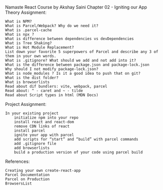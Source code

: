 Namaste React Course by Akshay Saini
Chapter 02 - Igniting our App
Theory Assignment:

    What is NPM?
    What is Parcel/Webpack? Why do we need it?
    What is .parcel-cache
    What is npx ?
    What is difference between dependencies vs devDependencies
    What is Tree Shaking?
    What is Hot Module Replacement?
    List down your favorite 5 superpowers of Parcel and describe any 3 of them in your own words.
    What is .gitignore? What should we add and not add into it?
    What is the difference between package.json and package-lock.json
    Why should I not modify package-lock.json?
    What is node_modules ? Is it a good idea to push that on git?
    What is the dist folder?
    What is browserlists
    Read about dif bundlers: vite, webpack, parcel
    Read about: ^ - caret and ~ - tilde
    Read about Script types in html (MDN Docs)

Project Assignment:

    In your existing project
        initialize npm into your repo
        install react and react-dom
        remove CDN links of react
        install parcel
        ignite your app with parcel
        add scripts for “start” and “build” with parcel commands
        add .gitignore file
        add browserlists
        build a production version of your code using parcel build

References:

    Creating your own create-react-app
    Parcel Documentation
    Parcel on Production
    BrowsersList
